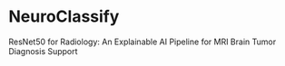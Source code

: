 # NeuroClassify
ResNet50 for Radiology: An Explainable AI Pipeline for MRI Brain Tumor Diagnosis Support
